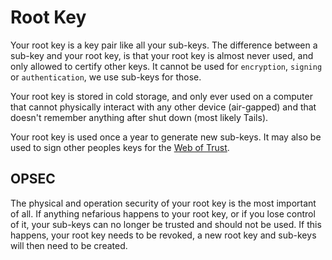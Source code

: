 # Root Key

Your root key is a key pair like all your sub-keys. The difference between a sub-key and your root key, is that your root key is almost never used, and only allowed to certify other keys. It cannot be used for `encryption`, `signing` or `authentication`, we use sub-keys for those.

Your root key is stored in cold storage, and only ever used on a computer that cannot physically interact with any other device (air-gapped) and that doesn't remember anything after shut down (most likely Tails).

Your root key is used once a year to generate new sub-keys. It may also be used to sign other peoples keys for the [Web of Trust](https://en.wikipedia.org/wiki/Web_of_trust).

## OPSEC

The physical and operation security of your root key is the most important of all. If anything nefarious happens to your root key, or if you lose control of it, your sub-keys can no longer be trusted and should not be used. If this happens, your root key needs to be revoked, a new root key and sub-keys will then need to be created.